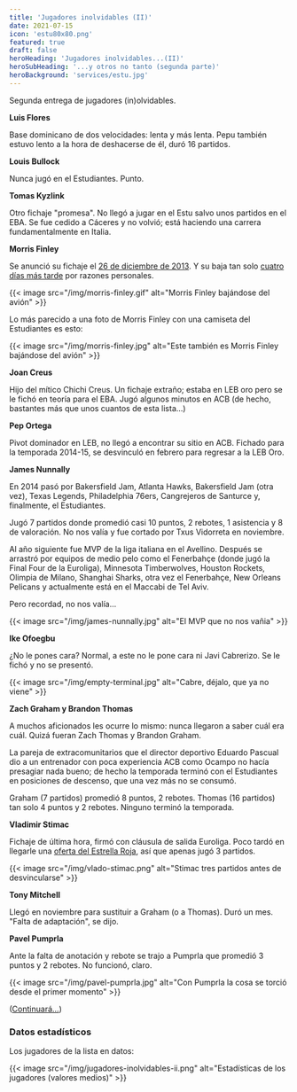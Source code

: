 ```yaml
---
title: 'Jugadores inolvidables (II)'
date: 2021-07-15
icon: 'estu80x80.png'
featured: true
draft: false
heroHeading: 'Jugadores inolvidables...(II)'
heroSubHeading: '...y otros no tanto (segunda parte)'
heroBackground: 'services/estu.jpg'
---
```


Segunda entrega de jugadores (in)olvidables.

**Luis Flores**

Base dominicano de dos velocidades: lenta y más lenta. Pepu también estuvo lento a la hora de deshacerse de él, duró 16 partidos.

**Louis Bullock**

Nunca jugó en el Estudiantes. Punto.

**Tomas Kyzlink**

Otro fichaje "promesa". No llegó a jugar en el Estu salvo unos partidos en el EBA. Se fue cedido a Cáceres y no volvió; está haciendo una carrera fundamentalmente en Italia.

**Morris Finley**

Se anunció su fichaje el [26 de diciembre de 2013](https://www.movistarestudiantes.com/prensa/noticias/morris-finley-nuevo-exterior-para-tuenti-movil-estudiantes/). Y su baja tan solo [cuatro días más tarde](https://www.movistarestudiantes.com/prensa/noticias/finley-regresa-a-eeuu-por-motivos-familiares/) por razones personales.

{{< image src="/img/morris-finley.gif" alt="Morris Finley bajándose del avión" >}}

Lo más parecido a una foto de Morris Finley con una camiseta del Estudiantes es esto:

{{< image src="/img/morris-finley.jpg" alt="Este también es Morris Finley bajándose del avión" >}}

**Joan Creus**

Hijo del mítico Chichi Creus. Un fichaje extraño; estaba en LEB oro pero se le fichó en teoría para el EBA. Jugó algunos minutos en ACB (de hecho, bastantes más que unos cuantos de esta lista...)

**Pep Ortega**

Pivot dominador en LEB, no llegó a encontrar su sitio en ACB. Fichado para la temporada 2014-15, se desvinculó en febrero para regresar a la LEB Oro.

**James Nunnally**

En 2014 pasó por Bakersfield Jam, Atlanta Hawks, Bakersfield Jam (otra vez), Texas Legends, Philadelphia 76ers, Cangrejeros de Santurce y, finalmente, el Estudiantes.

Jugó 7 partidos donde promedió casi 10 puntos, 2 rebotes, 1 asistencia y 8 de valoración. No nos valía y fue cortado por Txus Vidorreta en noviembre.

Al año siguiente fue MVP de la liga italiana en el Avellino. Después se arrastró por equipos de medio pelo como el Fenerbahçe (donde jugó la Final Four de la Euroliga), Minnesota Timberwolves, Houston Rockets, Olimpia de Milano, Shanghai Sharks, otra vez el Fenerbahçe, New Orleans Pelicans y actualmente está en el Maccabi de Tel Aviv.

Pero recordad, no nos valía...

{{< image src="/img/james-nunnally.jpg" alt="El MVP que no nos vañia" >}}

**Ike Ofoegbu**

¿No le pones cara? Normal, a este no le pone cara ni Javi Cabrerizo. Se le fichó y no se presentó.

{{< image src="/img/empty-terminal.jpg" alt="Cabre, déjalo, que ya no viene" >}}

**Zach Graham y Brandon Thomas**

A muchos aficionados les ocurre lo mismo: nunca llegaron a saber cuál era cuál. Quizá fueran Zach Thomas y Brandon Graham.

La pareja de extracomunitarios que el director deportivo Eduardo Pascual dio a un entrenador con poca experiencia ACB como Ocampo no hacía presagiar nada bueno; de hecho la temporada terminó con el Estudiantes en posiciones de descenso, que una vez más no se consumó.

Graham (7 partidos) promedió 8 puntos, 2 rebotes. Thomas (16 partidos) tan solo 4 puntos y 2 rebotes. Ninguno terminó la temporada.

**Vladimir Stimac**

Fichaje de última hora, firmó con cláusula de salida Euroliga. Poco tardó en llegarle una [oferta del Estrella Roja](https://www.movistarestudiantes.com/masculino/altas-bajas/vladimir-stimac-desvinculado-de-movistar-estudiantes/), así que apenas jugó 3 partidos.

{{< image src="/img/vlado-stimac.png" alt="Stimac tres partidos antes de desvincularse" >}}

**Tony Mitchell**

Llegó en noviembre para sustituir a Graham (o a Thomas). Duró un mes. "Falta de adaptación", se dijo.

**Pavel Pumprla**

Ante la falta de anotación y rebote se trajo a Pumprla que promedió 3 puntos y 2 rebotes. No funcionó, claro.

{{< image src="/img/pavel-pumprla.jpg" alt="Con Pumprla la cosa se torció desde el primer momento" >}}

([Continuará...](https://nuestroestu.es/informes/jugadores-inolvidables-iii/))

### Datos estadísticos

Los jugadores de la lista en datos:

{{< image src="/img/jugadores-inolvidables-ii.png" alt="Estadísticas de los jugadores (valores medios)" >}}

